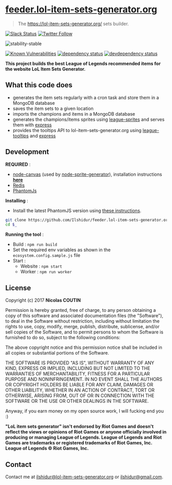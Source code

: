 # [feeder.lol-item-sets-generator.org](https://feeder.lol-item-sets-generator.org)

> The https://lol-item-sets-generator.org/ sets builder.

[![Slack Status](https://slack.lol-item-sets-generator.org/badge.svg)](https://slack.lol-item-sets-generator.org/)
[![Twitter Follow](https://img.shields.io/twitter/follow/LoL_item_sets.svg?style=social&label=Follow)](https://twitter.com/LoL_item_sets)

![stability-stable](https://img.shields.io/badge/stability-stable-green.svg)

[![Known Vulnerabilities][vulnerabilities-badge]][vulnerabilities-url]
[![dependency status][dependency-badge]][dependency-url]
[![devdependency status][devdependency-badge]][devdependency-url]

**This project builds the best League of Legends recommended items for the website LoL Item Sets Generator.**

## What this code does

* generates the item sets regularly with a cron task and store them in a MongoDB database
* saves the item sets to a given location
* imports the champions and items in a MongoDB database
* generates the champions/items sprites using [league-sprites](https://www.npmjs.com/package/league-sprites) and serves them with [express](https://github.com/expressjs/express)
* provides the tooltips API to lol-item-sets-generator.org using [league-tooltips](https://www.npmjs.com/package/league-tooltips) and [express](https://github.com/expressjs/express)

## Development

**REQUIRED** :
* [node-canvas](https://github.com/Automattic/node-canvas) (used by [node-sprite-generator](https://github.com/selaux/node-sprite-generator)), installation instructions [**here**](https://github.com/selaux/node-sprite-generator#installation)
* [Redis](https://redis.io)
* [PhantomJs](http://phantomjs.org)

**Installing** :

* Install the latest PhantomJS version using [these instructions](https://stackoverflow.com/a/14267295/4022804).

```bash
git clone https://github.com/Ilshidur/feeder.lol-item-sets-generator.org feeder.lol-item-sets-generator.org
cd $_
```

**Running the tool** :

* Build : `npm run build`
* Set the required env variables as shown in the `ecosystem.config.sample.js` file
* Start :
  * Website : `npm start`
  * Worker : `npm run worker`

## License

Copyright (c) 2017 **Nicolas COUTIN**

Permission is hereby granted, free of charge, to any person obtaining a copy
of this software and associated documentation files (the "Software"), to deal
in the Software without restriction, including without limitation the rights
to use, copy, modify, merge, publish, distribute, sublicense, and/or sell
copies of the Software, and to permit persons to whom the Software is
furnished to do so, subject to the following conditions:

The above copyright notice and this permission notice shall be included in all
copies or substantial portions of the Software.

THE SOFTWARE IS PROVIDED "AS IS", WITHOUT WARRANTY OF ANY KIND, EXPRESS OR
IMPLIED, INCLUDING BUT NOT LIMITED TO THE WARRANTIES OF MERCHANTABILITY,
FITNESS FOR A PARTICULAR PURPOSE AND NONINFRINGEMENT. IN NO EVENT SHALL THE
AUTHORS OR COPYRIGHT HOLDERS BE LIABLE FOR ANY CLAIM, DAMAGES OR OTHER
LIABILITY, WHETHER IN AN ACTION OF CONTRACT, TORT OR OTHERWISE, ARISING FROM,
OUT OF OR IN CONNECTION WITH THE SOFTWARE OR THE USE OR OTHER DEALINGS IN THE
SOFTWARE.

Anyway, if you earn money on my open source work, I will fucking end you :)

**"LoL item sets generator" isn't endorsed by Riot Games and doesn't reflect the views or opinions of Riot Games or anyone officially involved in producing or managing League of Legends.
League of Legends and Riot Games are trademarks or registered trademarks of Riot Games, Inc. League of Legends © Riot Games, Inc.**

## Contact

Contact me at [ilshidur@lol-item-sets-generator.org](mailto:ilshidur@lol-item-sets-generator.org) or [ilshidur@gmail.com](mailto:ilshidur@gmail.com).

[vulnerabilities-badge]: https://snyk.io/test/github/league-of-legends-devs/feeder.lol-item-sets-generator.org/badge.svg
[vulnerabilities-url]: https://snyk.io/test/github/league-of-legends-devs/feeder.lol-item-sets-generator.org
[dependency-badge]: https://david-dm.org/league-of-legends-devs/feeder.lol-item-sets-generator.org.svg
[dependency-url]: https://david-dm.org/league-of-legends-devs/feeder.lol-item-sets-generator.org
[devdependency-badge]: https://david-dm.org/league-of-legends-devs/feeder.lol-item-sets-generator.org/dev-status.svg
[devdependency-url]: https://david-dm.org/league-of-legends-devs/feeder.lol-item-sets-generator.org#info=devDependencies
